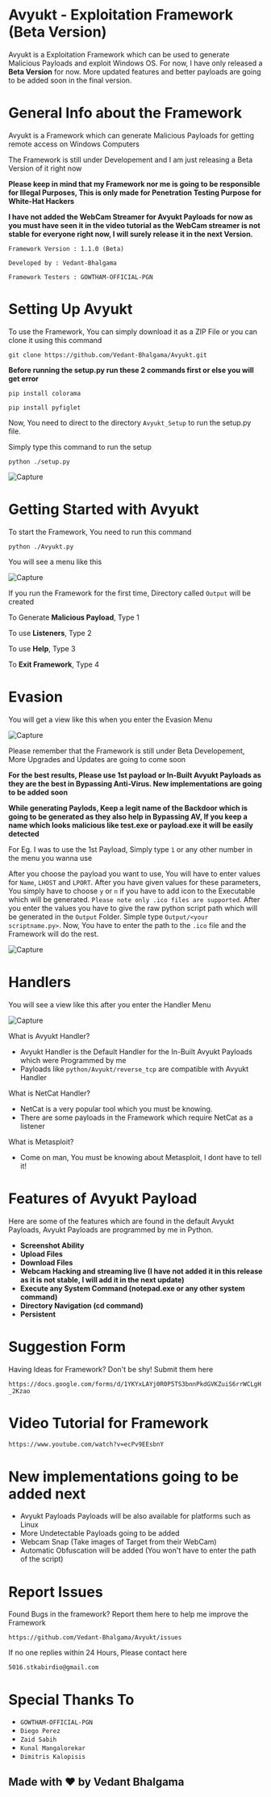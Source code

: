 # Avyukt - Exploitation Framework (Beta Version)
Avyukt is a Exploitation Framework which can be used to generate Malicious Payloads and exploit Windows OS. For now, I have only released a **Beta Version** for now. More updated features and better payloads are going to be added soon in the final version.

# General Info about the Framework
Avyukt is a Framework which can generate Malicious Payloads for getting remote access on Windows Computers

The Framework is still under Developement and I am just releasing a Beta Version of it right now

**Please keep in mind that my Framework nor me is going to be responsible for Illegal Purposes, This is only made for Penetration Testing Purpose for White-Hat Hackers**

**I have not added the WebCam Streamer for Avyukt Payloads for now as you must have seen it in the video tutorial as the WebCam streamer is not stable for everyone right now, I will surely release it in the next Version.**

`Framework Version : 1.1.0 (Beta)`

`Developed by : Vedant-Bhalgama`

`Framework Testers : GOWTHAM-OFFICIAL-PGN`


# Setting Up Avyukt
To use the Framework, You can simply download it as a ZIP File or you can clone it using this command

`git clone https://github.com/Vedant-Bhalgama/Avyukt.git`

**Before running the setup.py run these 2 commands first or else you will get error**

`pip install colorama`

`pip install pyfiglet`

Now, You need to direct to the directory `Avyukt_Setup` to run the setup.py file.

Simply type this command to run the setup

`python ./setup.py`

![Capture](https://user-images.githubusercontent.com/67494275/90950281-ad670700-e46d-11ea-8f8f-270600a620b9.PNG)

# Getting Started with Avyukt
To start the Framework, You need to run this command

`python ./Avyukt.py`

You will see a menu like this

![Capture](https://user-images.githubusercontent.com/67494275/90904157-89afac80-e3ec-11ea-8e71-e3e3db914f26.PNG)

If you run the Framework for the first time, Directory called `Output` will be created

To Generate **Malicious Payload**, Type 1

To use **Listeners**, Type 2

To use **Help**, Type 3

To **Exit Framework**, Type 4

# Evasion 
You will get a view like this when you enter the Evasion Menu

![Capture](https://user-images.githubusercontent.com/67494275/90950360-2cf4d600-e46e-11ea-9273-002bb921f4dc.PNG)

Please remember that the Framework is still under Beta Developement, More Upgrades and Updates are going to come soon

**For the best results, Please use 1st payload or In-Built Avyukt Payloads as they are the best in Bypassing Anti-Virus. New implementations are going to be added soon**

**While generating Paylods, Keep a legit name of the Backdoor which is going to be generated as they also help in Bypassing AV, If you keep a name which looks malicious like test.exe or payload.exe it will be easily detected**

For Eg. I was to use the 1st Payload, Simply type `1` or any other number in the menu you wanna use

After you choose the payload you want to use, You will have to enter values for `Name`, `LHOST` and `LPORT`. After you have given values for these parameters, You simply have to choose `y` or `n` if you have to add icon to the Executable which will be generated. `Please note only .ico files are supported`. After you enter the values you have to give the raw python script path which will be generated in the `Output` Folder. Simple type `Output/<your scriptname.py>`. Now, You have to enter the path to the `.ico` file and the Framework will do the rest.

![Capture](https://user-images.githubusercontent.com/67494275/90959231-5a19a680-e4b7-11ea-90db-5fe2bc62ba31.PNG)

# Handlers
You will see a view like this after you enter the Handler Menu

![Capture](https://user-images.githubusercontent.com/67494275/90950451-2b77dd80-e46f-11ea-90da-de2fdee3c237.PNG)

What is Avyukt Handler?
  * Avyukt Handler is the Default Handler for the In-Built Avyukt Payloads which were Programmed by me
  * Payloads like `python/Avyukt/reverse_tcp` are compatible with Avyukt Handler
  
What is NetCat Handler?
  * NetCat is a very popular tool which you must be knowing.
  * There are some payloads in the Framework which require NetCat as a listener

What is Metasploit?
  * Come on man, You must be knowing about Metasploit, I dont have to tell it!
  
# Features of Avyukt Payload
Here are some of the features which are found in the default Avyukt Payloads, Avyukt Payloads are programmed by me in Python.
  * **Screenshot Ability**
  * **Upload Files**
  * **Download Files**
  * **Webcam Hacking and streaming live (I have not added it in this release as it is not stable, I will add it in the next update)**
  * **Execute any System Command (notepad.exe or any other system command)**
  * **Directory Navigation (cd command)**
  * **Persistent**

# Suggestion Form
Having Ideas for Framework? Don't be shy! Submit them here 

`https://docs.google.com/forms/d/1YKYxLAYj0R0P5TS3bnnPkdGVKZuiS6rrWCLgH_2Kzao`

# Video Tutorial for Framework 
`https://www.youtube.com/watch?v=ecPv9EEsbnY`

# New implementations going to be added next 
   * Avyukt Payloads Payloads will be also available for platforms such as Linux
   * More Undetectable Payloads going to be added 
   * Webcam Snap (Take images of Target from their WebCam)
   * Automatic Obfuscation will be added (You won't have to enter the path of the script)
   
# Report Issues
Found Bugs in the framework? Report them here to help me improve the Framework

`https://github.com/Vedant-Bhalgama/Avyukt/issues`

If no one replies within 24 Hours, Please contact here

`5016.stkabirdio@gmail.com`

# Special Thanks To
   * `GOWTHAM-OFFICIAL-PGN`
   * `Diego Perez`
   * `Zaid Sabih`
   * `Kunal Mangalorekar`
   * `Dimitris Kalopisis`




## Made with ❤️ by Vedant Bhalgama ##
